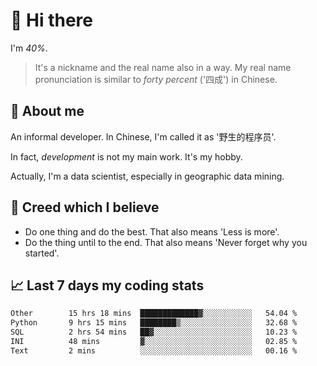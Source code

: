 # 👋 Hi there

I'm *40%*.

> It's a nickname and the real name also in a way.
> My real name pronunciation is similar to *forty percent* ('四成') in Chinese.

## :speech_balloon: About me

An informal developer. In Chinese, I'm called it as '野生的程序员'.

In fact, _development_ is not my main work. It's my hobby.

Actually, I'm a data scientist, especially in geographic data mining.

## :see_no_evil: Creed which I believe

- Do one thing and do the best. That also means 'Less is more'.
- Do the thing until to the end. That also means 'Never forget why you started'.

## :chart_with_upwards_trend: Last 7 days my coding stats

<!--START_SECTION:waka-->

```txt
Other        15 hrs 18 mins  █████████████▓░░░░░░░░░░░   54.04 %
Python       9 hrs 15 mins   ████████▒░░░░░░░░░░░░░░░░   32.68 %
SQL          2 hrs 54 mins   ██▓░░░░░░░░░░░░░░░░░░░░░░   10.23 %
INI          48 mins         ▓░░░░░░░░░░░░░░░░░░░░░░░░   02.85 %
Text         2 mins          ░░░░░░░░░░░░░░░░░░░░░░░░░   00.16 %
```

<!--END_SECTION:waka-->
